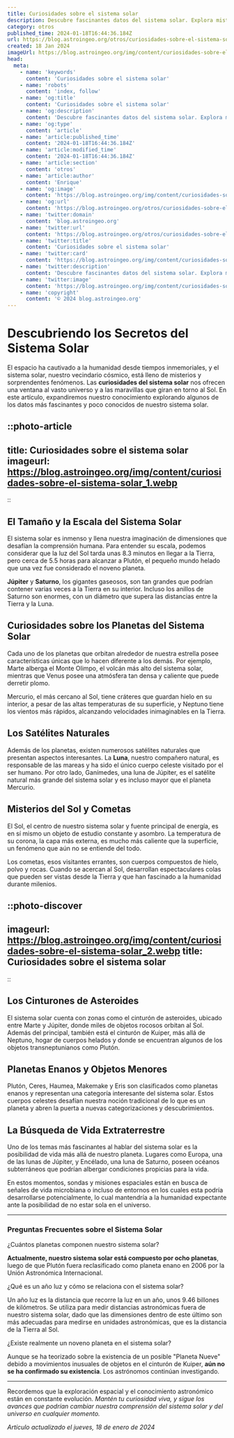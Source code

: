 ```yaml
---
title: Curiosidades sobre el sistema solar
description: Descubre fascinantes datos del sistema solar. Explora misterios y maravillas espaciales que cambiarán tu visión del universo.
category: otros
published_time: 2024-01-18T16:44:36.184Z
url: https://blog.astroingeo.org/otros/curiosidades-sobre-el-sistema-solar
created: 18 Jan 2024
imageUrl: https://blog.astroingeo.org/img/content/curiosidades-sobre-el-sistema-solar_1.webp
head:
  meta:
    - name: 'keywords'
      content: 'Curiosidades sobre el sistema solar'
    - name: 'robots'
      content: 'index, follow'
    - name: 'og:title'
      content: 'Curiosidades sobre el sistema solar'
    - name: 'og:description'
      content: 'Descubre fascinantes datos del sistema solar. Explora misterios y maravillas espaciales que cambiarán tu visión del universo.'
    - name: 'og:type'
      content: 'article'
    - name: 'article:published_time'
      content: '2024-01-18T16:44:36.184Z'
    - name: 'article:modified_time'
      content: '2024-01-18T16:44:36.184Z'
    - name: 'article:section'
      content: 'otros'
    - name: 'article:author'
      content: 'Enrique'
    - name: 'og:image'
      content: 'https://blog.astroingeo.org/img/content/curiosidades-sobre-el-sistema-solar_1.webp'
    - name: 'og:url'
      content: 'https://blog.astroingeo.org/otros/curiosidades-sobre-el-sistema-solar'
    - name: 'twitter:domain'
      content: 'blog.astroingeo.org'
    - name: 'twitter:url'
      content: 'https://blog.astroingeo.org/otros/curiosidades-sobre-el-sistema-solar'
    - name: 'twitter:title'
      content: 'Curiosidades sobre el sistema solar'
    - name: 'twitter:card'
      content: 'https://blog.astroingeo.org/img/content/curiosidades-sobre-el-sistema-solar_1.webp'
    - name: 'twitter:description'
      content: 'Descubre fascinantes datos del sistema solar. Explora misterios y maravillas espaciales que cambiarán tu visión del universo.'
    - name: 'twitter:image'
      content: 'https://blog.astroingeo.org/img/content/curiosidades-sobre-el-sistema-solar_1.webp'
    - name: 'copyright'
      content: '© 2024 blog.astroingeo.org'
---
```

# Descubriendo los Secretos del Sistema Solar

El espacio ha cautivado a la humanidad desde tiempos inmemoriales, y el sistema solar, nuestro vecindario cósmico, está lleno de misterios y sorprendentes fenómenos. Las **curiosidades del sistema solar** nos ofrecen una ventana al vasto universo y a las maravillas que giran en torno al Sol. En este artículo, expandiremos nuestro conocimiento explorando algunos de los datos más fascinantes y poco conocidos de nuestro sistema solar.


::photo-article
---
title: Curiosidades sobre el sistema solar
imageurl: https://blog.astroingeo.org/img/content/curiosidades-sobre-el-sistema-solar_1.webp
---
::


## El Tamaño y la Escala del Sistema Solar

El sistema solar es inmenso y llena nuestra imaginación de dimensiones que desafían la comprensión humana. Para entender su escala, podemos considerar que la luz del Sol tarda unas 8.3 minutos en llegar a la Tierra, pero cerca de 5.5 horas para alcanzar a Plutón, el pequeño mundo helado que una vez fue considerado el noveno planeta.

**Júpiter** y **Saturno**, los gigantes gaseosos, son tan grandes que podrían contener varias veces a la Tierra en su interior. Incluso los anillos de Saturno son enormes, con un diámetro que supera las distancias entre la Tierra y la Luna.

## Curiosidades sobre los Planetas del Sistema Solar

Cada uno de los planetas que orbitan alrededor de nuestra estrella posee características únicas que lo hacen diferente a los demás. Por ejemplo, Marte alberga el Monte Olimpo, el volcán más alto del sistema solar, mientras que Venus posee una atmósfera tan densa y caliente que puede derretir plomo.

Mercurio, el más cercano al Sol, tiene cráteres que guardan hielo en su interior, a pesar de las altas temperaturas de su superficie, y Neptuno tiene los vientos más rápidos, alcanzando velocidades inimaginables en la Tierra.

## Los Satélites Naturales

Además de los planetas, existen numerosos satélites naturales que presentan aspectos interesantes. La **Luna**, nuestro compañero natural, es responsable de las mareas y ha sido el único cuerpo celeste visitado por el ser humano. Por otro lado, Ganímedes, una luna de Júpiter, es el satélite natural más grande del sistema solar y es incluso mayor que el planeta Mercurio.

## Misterios del Sol y Cometas

El Sol, el centro de nuestro sistema solar y fuente principal de energía, es en sí mismo un objeto de estudio constante y asombro. La temperatura de su corona, la capa más externa, es mucho más caliente que la superficie, un fenómeno que aún no se entiende del todo.

Los cometas, esos visitantes errantes, son cuerpos compuestos de hielo, polvo y rocas. Cuando se acercan al Sol, desarrollan espectaculares colas que pueden ser vistas desde la Tierra y que han fascinado a la humanidad durante milenios.


::photo-discover
---
imageurl: https://blog.astroingeo.org/img/content/curiosidades-sobre-el-sistema-solar_2.webp
title: Curiosidades sobre el sistema solar
---
::


## Los Cinturones de Asteroides

El sistema solar cuenta con zonas como el cinturón de asteroides, ubicado entre Marte y Júpiter, donde miles de objetos rocosos orbitan al Sol. Además del principal, también está el cinturón de Kuiper, más allá de Neptuno, hogar de cuerpos helados y donde se encuentran algunos de los objetos transneptunianos como Plutón.

## Planetas Enanos y Objetos Menores

Plutón, Ceres, Haumea, Makemake y Eris son clasificados como planetas enanos y representan una categoría interesante del sistema solar. Estos cuerpos celestes desafían nuestra noción tradicional de lo que es un planeta y abren la puerta a nuevas categorizaciones y descubrimientos.

## La Búsqueda de Vida Extraterrestre

Uno de los temas más fascinantes al hablar del sistema solar es la posibilidad de vida más allá de nuestro planeta. Lugares como Europa, una de las lunas de Júpiter, y Encélado, una luna de Saturno, poseen océanos subterráneos que podrían albergar condiciones propicias para la vida.

En estos momentos, sondas y misiones espaciales están en busca de señales de vida microbiana o incluso de entornos en los cuales esta podría desarrollarse potencialmente, lo cual mantendría a la humanidad expectante ante la posibilidad de no estar sola en el universo.

---

### Preguntas Frecuentes sobre el Sistema Solar

¿Cuántos planetas componen nuestro sistema solar?

**Actualmente, nuestro sistema solar está compuesto por ocho planetas**, luego de que Plutón fuera reclasificado como planeta enano en 2006 por la Unión Astronómica Internacional.

¿Qué es un año luz y cómo se relaciona con el sistema solar?

Un año luz es la distancia que recorre la luz en un año, unos 9.46 billones de kilómetros. Se utiliza para medir distancias astronómicas fuera de nuestro sistema solar, dado que las dimensiones dentro de este último son más adecuadas para medirse en unidades astronómicas, que es la distancia de la Tierra al Sol.

¿Existe realmente un noveno planeta en el sistema solar?

Aunque se ha teorizado sobre la existencia de un posible "Planeta Nueve" debido a movimientos inusuales de objetos en el cinturón de Kuiper, **aún no se ha confirmado su existencia**. Los astrónomos continúan investigando.

---

Recordemos que la exploración espacial y el conocimiento astronómico están en constante evolución. *Mantén tu curiosidad viva, y sigue los avances que podrían cambiar nuestra comprensión del sistema solar y del universo en cualquier momento.*

_Artículo actualizado el jueves, 18 de enero de 2024_